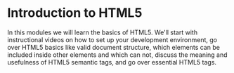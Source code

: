 # Introduction to HTML5
In this modules we will learn the basics of HTML5. We'll start with instructional videos on how to set up your development  environment, go over HTML5 basics like valid document structure, which elements can be included inside other elements and which can not, discuss the meaning and usefulness of HTML5 semantic tags, and go over essential HTML5 tags.
